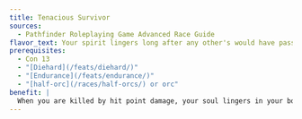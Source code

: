 ```yaml
---
title: Tenacious Survivor
sources:
  - Pathfinder Roleplaying Game Advanced Race Guide
flavor_text: Your spirit lingers long after any other's would have passed on.
prerequisites:
  - Con 13
  - "[Diehard](/feats/diehard/)"
  - "[Endurance](/feats/endurance/)"
  - "[half-orc](/races/half-orcs/) or orc"
benefit: |
  When you are killed by hit point damage, your soul lingers in your body for a number of rounds equal to your Constitution bonus. You are still dead, but a creature can make a DC 10 Heal check as a standard action to realize that you can still be saved. You can be healed by magic as if you were alive. If you are healed enough hit points that you would no longer be dead, you are alive again, but you gain one permanent negative level.
---
```



